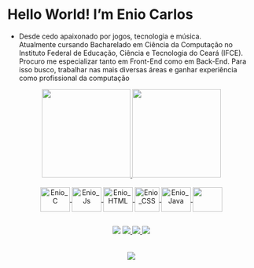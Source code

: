 <h1>Hello World! I’m Enio Carlos</h1>

  - Desde cedo apaixonado por jogos, tecnologia e música.<br> 
  Atualmente cursando Bacharelado em Ciência da Computação no Instituto Federal de Educação, Ciência e Tecnologia do Ceará (IFCE).<br> 
  Procuro me especializar tanto em Front-End como em Back-End. Para isso busco, trabalhar nas mais diversas áreas e ganhar experiência<br>
  como profissional da computação<br>
  

<div align="center">
  <a href="https://github.com/eniokarlos">
  <img height="180em" src="https://github-readme-stats.vercel.app/api?username=eniokarlos&show_icons=true&theme=dracula&include_all_commits=true&count_private=true"/>
  <img height="180em" src="https://github-readme-stats.vercel.app/api/top-langs/?username=eniokarlos&layout=compact&langs_count=7&theme=dracula"/>
</div>
<div align="center"><br>
  <img align="center" alt="Enio_C" height="50" width="60" src="https://cdn.jsdelivr.net/gh/devicons/devicon/icons/c/c-original.svg">
  <img align="center" alt="Enio_Js" height="50" width="60" src="https://cdn.jsdelivr.net/gh/devicons/devicon/icons/javascript/javascript-original.svg">
  <img align="center" alt="Enio_HTML" height="50" width="60" src="https://cdn.jsdelivr.net/gh/devicons/devicon/icons/html5/html5-original.svg" />
  <img align="center" alt="Enio_CSS" height="50" widht="60" src="https://cdn.jsdelivr.net/gh/devicons/devicon/icons/css3/css3-original.svg" />
  <img align="center" alt="Enio_Java" height="50" width="60" src="https://cdn.jsdelivr.net/gh/devicons/devicon/icons/java/java-original.svg" />
  <img align="center" alt"Enio_Python" height="50" width="60" src="https://cdn.jsdelivr.net/gh/devicons/devicon/icons/python/python-original.svg" />
          
          
</div>
  
##
 
<div align="center">
  <a href="https://www.linkedin.com/in/enio-carlos/" target="_blank"><img src="https://img.shields.io/badge/-LinkedIn-%230077B5?style=for-the-badge&logo=linkedin&logoColor=white" target="_blank"></a> 
  <a href="https://wa.me/5588992092657/" target="_blank"><img src="https://img.shields.io/badge/WhatsApp-25D366?style=for-the-badge&logo=whatsapp&logoColor=white">
  <a href="https://t.me/eniokarlos" target="_blank"><img src="https://img.shields.io/badge/Telegram-2CA5E0?style=for-the-badge&logo=telegram&logoColor=white">
  <a href="mailto: eniocreboucas@gmail.com" target="_blank"><img src="https://img.shields.io/badge/Gmail-D14836?style=for-the-badge&logo=gmail&logoColor=white">
  <br>
  <br>
  <br>
  <img src="https://64.media.tumblr.com/afd07b125927f840e8e7a95fe728ab51/tumblr_n3s59sN8Af1sep00so7_500.gifv">
</div>

